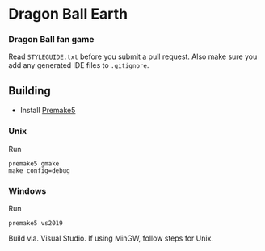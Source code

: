 # Dragon Ball Earth

### Dragon Ball fan game

Read `STYLEGUIDE.txt` before you submit a pull request.
Also make sure you add any generated IDE files to
`.gitignore`.

## Building
 - Install [Premake5](https://premake.github.io/)

### Unix
Run
```
premake5 gmake
make config=debug
```

### Windows
Run
```
premake5 vs2019
```
Build via. Visual Studio. If using MinGW, follow steps for Unix.


